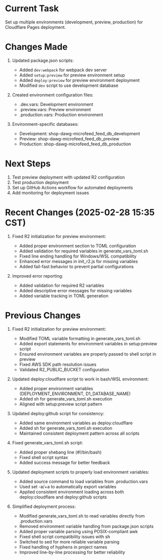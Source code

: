 # Current Task
Set up multiple environments (development, preview, production) for Cloudflare Pages deployment.

# Changes Made
1. Updated package.json scripts:
   - Added `dev:webpack` for webpack dev server
   - Added `setup:preview` for preview environment setup
   - Added `deploy:preview` for preview environment deployment
   - Modified `dev` script to use development database

2. Created environment configuration files:
   - .dev.vars: Development environment
   - .preview.vars: Preview environment
   - .production.vars: Production environment

3. Environment-specific databases:
   - Development: shop-dawg-microfeed_feed_db_development
   - Preview: shop-dawg-microfeed_feed_db_preview
   - Production: shop-dawg-microfeed_feed_db_production

# Next Steps
1. Test preview deployment with updated R2 configuration
2. Test production deployment
3. Set up GitHub Actions workflow for automated deployments
4. Add monitoring for deployment issues

# Recent Changes (2025-02-28 15:35 CST)
1. Fixed R2 initialization for preview environment:
   - Added proper environment section to TOML configuration
   - Added validation for required variables in generate_vars_toml.sh
   - Fixed line ending handling for Windows/WSL compatibility
   - Enhanced error messages in init_r2.js for missing variables
   - Added fail-fast behavior to prevent partial configurations

2. Improved error reporting:
   - Added validation for required R2 variables
   - Added descriptive error messages for missing variables
   - Added variable tracking in TOML generation

# Previous Changes
1. Fixed R2 initialization for preview environment:
   - Modified TOML variable formatting in generate_vars_toml.sh
   - Added export statements for environment variables in setup:preview script
   - Ensured environment variables are properly passed to shell script in preview
   - Fixed AWS SDK path resolution issues
   - Validated R2_PUBLIC_BUCKET configuration

2. Updated deploy:cloudflare script to work in bash/WSL environment:
   - Added proper environment variables (DEPLOYMENT_ENVIRONMENT, D1_DATABASE_NAME)
   - Added sh for generate_vars_toml.sh execution
   - Aligned with setup:preview script pattern

3. Updated deploy:github script for consistency:
   - Added same environment variables as deploy:cloudflare
   - Added sh for generate_vars_toml.sh execution
   - Maintained consistent deployment pattern across all scripts

4. Fixed generate_vars_toml.sh script:
   - Added proper shebang line (#!/bin/bash)
   - Fixed shell script syntax
   - Added success message for better feedback

5. Updated deployment scripts to properly load environment variables:
   - Added source command to load variables from .production.vars
   - Used set -a/+a to automatically export variables
   - Applied consistent environment loading across both deploy:cloudflare and deploy:github scripts

6. Simplified deployment process:
   - Modified generate_vars_toml.sh to read variables directly from .production.vars
   - Removed environment variable handling from package.json scripts
   - Added proper variable parsing using POSIX-compliant awk
   - Fixed shell script compatibility issues with sh
   - Switched to sed for more reliable variable parsing
   - Fixed handling of hyphens in project names
   - Improved line-by-line processing for better reliability